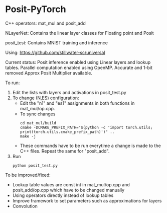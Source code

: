# Posit-PyTorch
C++ operators: mat_mul and posit_add

NLayerNet: Contains the linear layer classes for Floating point and Posit

posit_test: Contains MNIST training and inference

Using: https://github.com/stillwater-sc/universal

Current status: Posit inference enabled using Linear layers and lookup tables. Parallel computation enabled using OpenMP. Accurate and 1-bit removed Approx Posit Multiplier available.

To run:
 1. Edit the lists with layers and activations in posit_test.py
 2. To change (N,ES) configuration:
    - Edit the "n1" and "es1" assignments in both functions in mat_mul/op.cpp. 
    - To sync changes
      ```
      cd mat_mul/build
      cmake -DCMAKE_PREFIX_PATH="$(python -c 'import torch.utils; print(torch.utils.cmake_prefix_path)')" ..
      make -j
      ```
    - These commands have to be run everytime a change is made to the C++ files. Repeat the same for "posit_add".
  3. Run
     ```
     python posit_test.py
     ```

To be improved/fixed:
 - Lookup table values are const int in mat_mul/op.cpp and posit_add/op.cpp which have to be changed manually
 - Using operators directly instead of lookup tables
 - Improve framework to set parameters such as approximations for layers
 - Convolution 
